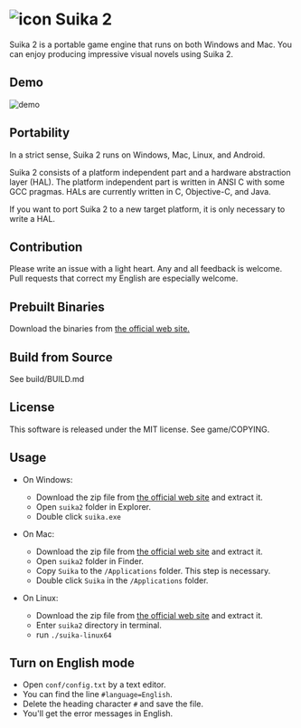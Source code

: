 ![icon](https://github.com/ktabata/suika2/raw/master/doc/icon.png "icon") Suika 2
=================================================================================

Suika 2 is a portable game engine that runs on both Windows and Mac. You can enjoy producing impressive visual novels using Suika 2.

## Demo

![demo](https://github.com/ktabata/suika2/raw/master/doc/screenshot.jpg "screenshot")

## Portability

In a strict sense, Suika 2 runs on Windows, Mac, Linux, and Android.

Suika 2 consists of a platform independent part and a hardware abstraction layer (HAL). The platform independent part is written in ANSI C with some GCC pragmas. HALs are currently written in C, Objective-C, and Java.

If you want to port Suika 2 to a new target platform, it is only necessary to write a HAL.

## Contribution

Please write an issue with a light heart. Any and all feedback is welcome.
Pull requests that correct my English are especially welcome.

## Prebuilt Binaries

Download the binaries from [the official web site.](http://luxion.jp/s2/)

## Build from Source

See build/BUILD.md

## License

This software is released under the MIT license. See game/COPYING.

## Usage

* On Windows:
    * Download the zip file from [the official web site](http://luxion.jp/s2/) and extract it.
    * Open `suika2` folder in Explorer.
    * Double click `suika.exe`

* On Mac:
    * Download the zip file from [the official web site](http://luxion.jp/s2/) and extract it.
    * Open `suika2` folder in Finder.
    * Copy `Suika` to the `/Applications` folder. This step is necessary.
    * Double click `Suika` in the `/Applications` folder.

* On Linux:
    * Download the zip file from [the official web site](http://luxion.jp/s2/) and extract it.
    * Enter `suika2` directory in terminal.
    * run `./suika-linux64`

## Turn on English mode

* Open `conf/config.txt` by a text editor.
* You can find the line `#language=English`.
* Delete the heading character `#` and save the file.
* You'll get the error messages in English.
